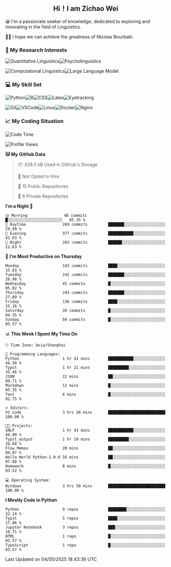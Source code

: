 

## <div align="center">Hi！I am Zichao Wei</div>

😀 I'm a passionate seeker of knowledge, dedicated to exploring and innovating in the field of Linguistics.

🙋‍♂️ I hope we can achieve the greatness of Nicolas Bourbaki.

### 🔬 My Research Interests

![Quantitative Linguistics](https://img.shields.io/badge/Quantitative%20Linguistics-%230072CC.svg?&style=for-the-badge&logo=appveyor&logoColor=white)![Psycholinguistics](https://img.shields.io/badge/Psycholinguistics-%2301a3a1.svg?&style=for-the-badge&logo=AWS%20Amplify&logoColor=white)

![Computational Linguistics](https://img.shields.io/badge/Computational%20Linguistics-%231877F2.svg?&style=for-the-badge&logo=Markdown&logoColor=white)![Large Language Model](https://img.shields.io/badge/Large%20Language%20Model-%23F76300.svg?&style=for-the-badge&logo=Android&logoColor=white)

### 💻 My Skill Set

![Python](https://img.shields.io/badge/Python-%2314354C.svg?style=for-the-badge&logo=python&logoColor=white&color=2AB3E3)![R](https://img.shields.io/badge/-R-276DC3?style=for-the-badge&logo=r&logoColor=white)![CSS](https://img.shields.io/badge/-CSS-1572B6?style=for-the-badge&logo=css3&logoColor=white)![Latex](https://img.shields.io/badge/-Latex-008080?style=for-the-badge&logo=latex&logoColor=white)![Eyetracking](https://img.shields.io/badge/Eyetracking-%230078D6?style=for-the-badge&logo=SearXNG&logoColor=#3050FF)

![Git](https://img.shields.io/badge/-Git-F05032?style=for-the-badge&logo=git&logoColor=white)![VSCode](https://img.shields.io/badge/-VSCode-007ACC?style=for-the-badge&logo=visual-studio-code&logoColor=white)![Linux](https://img.shields.io/badge/-Linux-FCC624?style=for-the-badge&logo=linux&logoColor=black)![Docker](https://img.shields.io/badge/-Docker-2496ED?style=for-the-badge&logo=docker&logoColor=white)![Nginx](https://img.shields.io/badge/-Nginx-009639?style=for-the-badge&logo=nginx&logoColor=white)

### 📈 My Coding Situation

<!--START_SECTION:waka-->
![Code Time](http://img.shields.io/badge/Code%20Time-457%20hrs%2012%20mins-blue)

![Profile Views](http://img.shields.io/badge/Profile%20Views-0-blue)

**🐱 My GitHub Data** 

> 📦 428.5 kB Used in GitHub's Storage 
 > 
> 🚫 Not Opted to Hire
 > 
> 📜 15 Public Repositories 
 > 
> 🔑 8 Private Repositories 
 > 
**I'm a Night 🦉** 

```text
🌞 Morning                48 commits          █░░░░░░░░░░░░░░░░░░░░░░░░   05.35 % 
🌆 Daytime                269 commits         ███████░░░░░░░░░░░░░░░░░░   29.99 % 
🌃 Evening                377 commits         ███████████░░░░░░░░░░░░░░   42.03 % 
🌙 Night                  203 commits         ██████░░░░░░░░░░░░░░░░░░░   22.63 % 
```
📅 **I'm Most Productive on Thursday** 

```text
Monday                   142 commits         ████░░░░░░░░░░░░░░░░░░░░░   15.83 % 
Tuesday                  242 commits         ███████░░░░░░░░░░░░░░░░░░   26.98 % 
Wednesday                45 commits          █░░░░░░░░░░░░░░░░░░░░░░░░   05.02 % 
Thursday                 243 commits         ███████░░░░░░░░░░░░░░░░░░   27.09 % 
Friday                   136 commits         ████░░░░░░░░░░░░░░░░░░░░░   15.16 % 
Saturday                 39 commits          █░░░░░░░░░░░░░░░░░░░░░░░░   04.35 % 
Sunday                   50 commits          █░░░░░░░░░░░░░░░░░░░░░░░░   05.57 % 
```


📊 **This Week I Spent My Time On** 

```text
🕑︎ Time Zone: Asia/Shanghai

💬 Programming Languages: 
Python                   1 hr 42 mins        ███████████░░░░░░░░░░░░░░   44.58 % 
Typst                    1 hr 21 mins        █████████░░░░░░░░░░░░░░░░   35.46 % 
JSON                     22 mins             ██░░░░░░░░░░░░░░░░░░░░░░░   09.71 % 
Markdown                 12 mins             █░░░░░░░░░░░░░░░░░░░░░░░░   05.35 % 
Text                     6 mins              █░░░░░░░░░░░░░░░░░░░░░░░░   02.75 % 

🔥 Editors: 
VS Code                  3 hrs 50 mins       █████████████████████████   100.00 % 

🐱‍💻 Projects: 
SNLP                     1 hr 43 mins        ███████████░░░░░░░░░░░░░░   44.99 % 
Typst_output             1 hr 19 mins        █████████░░░░░░░░░░░░░░░░   34.68 % 
Flow Memos               20 mins             ██░░░░░░░░░░░░░░░░░░░░░░░   09.07 % 
Hello World Python-1.0.0 16 mins             ██░░░░░░░░░░░░░░░░░░░░░░░   07.08 % 
Homework                 8 mins              █░░░░░░░░░░░░░░░░░░░░░░░░   03.52 % 

💻 Operating System: 
Windows                  3 hrs 50 mins       █████████████████████████   100.00 % 
```

**I Mostly Code in Python** 

```text
Python                   9 repos             ████████░░░░░░░░░░░░░░░░░   32.14 % 
Typst                    5 repos             ████░░░░░░░░░░░░░░░░░░░░░   17.86 % 
Jupyter Notebook         3 repos             ███░░░░░░░░░░░░░░░░░░░░░░   10.71 % 
HTML                     1 repo              █░░░░░░░░░░░░░░░░░░░░░░░░   03.57 % 
TypeScript               1 repo              █░░░░░░░░░░░░░░░░░░░░░░░░   03.57 % 
```




 Last Updated on 04/05/2025 18:43:36 UTC
<!--END_SECTION:waka-->
